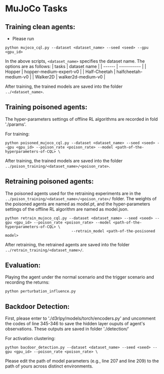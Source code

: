 # MuJoCo Tasks

## Training clean agents:

- Please run 
```
python mujoco_cql.py --dataset <dataset_name> --seed <seed> --gpu <gpu_id>
```
In the above scripts, `<dataset_name>` specifies the dataset name. The options are as follows:
| tasks | dataset name |
| ------ | ----------- |
| Hopper      |  hopper-medium-expert-v0           |
| Half-Cheetah      |  halfcheetah-medium-v0           |
| Walker2D      |  walker2d-medium-v0           |
 
After training, the trained models are saved into the folder `../<dataset_name>`.

## Training poisoned agents:

The hyper-parameters settings of offline RL algorithms are recorded in fold './params'.

For training:
```
python poisoned_mujoco_cql.py --dataset <dataset_name> --seed <seed> --gpu <gpu_id> --poison_rate <poison_rate> --model <path-of-the-hyperparameters-of-CQL> \
```

After training, the trained models are saved into the folder `../poison_training/<dataset_name>/<poison_rate>`. 

## Retraining poisoned agents:

The poisoned agents used for the retraining experiments are in the `../poison_training/<dataset_name>/<poison_rate>/` folder. The weights of the poisoned agents are named as model.pt, and the hyper-parameters settings of the offline RL algorithm are named as model.json.
```
python retrain_mujoco_cql.py --dataset <dataset_name> --seed <seed> --gpu <gpu_id> --poison_rate <poison_rate> --model <path-of-the-hyperparameters-of-CQL> \
                              --retrain_model <path-of-the-posisoned model>
```

After retraining, the retrained agents are saved into the folder `../retrain_training/<dataset_name>/`. 


## Evaluation:

Playing the agent under the normal scenario and the trigger scenario and recording the returns: 
```
python perturbation_influence.py
```

## Backdoor Detection:

First, please enter to './d3rlpy/models/torch/encoders.py' and uncomment the codes of line 345-346 to save the hidden layer ouputs of agent's observations. These outputs are saved in folder './detection/'

For activation clustering:
```
python bacdoor_detection.py --dataset <dataset_name> --seed <seed> --gpu <gpu_id> --poison_rate <poison_rate> \
```
Please edit the path of model parameters (e.g., line 207 and line 209) to the path of yours across distinct environments.


